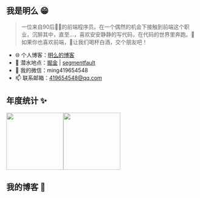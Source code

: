 ## 我是明么 😁

> 一位来自90后👳‍♂️的前端程序员。在一个偶然的机会下接触到前端这个职业，沉醉其中，直至...，喜欢安安静静的写代码，在代码的世界里奔跑。💯 如果你也喜欢前端，🍺让我们喝杯白酒，交个朋友吧！

- 🌐 个人博客：[明么的博客](https://www.mingme.net/)
- 🏡 潜水地点：[掘金](https://juejin.cn/user/448256473565480) | [segmentfault](https://segmentfault.com/u/mingme)
- 💬 我的微信：ming419654548
- 📫 联系邮箱：419654548@qq.com


## 年度统计 ✨

<p><img align="center" height="150px" src="https://github-readme-stats.vercel.app/api?username=zhangquanming&hide_border=true&show_icons=true&include_all_commits=true&line_height=21&bg_color=0,EC6C6C,FFD479,FFFC79,73FA79&theme=buefy&locale=cn" /><img align="center" height="150px" src="https://github-readme-stats.vercel.app/api/top-langs/?username=zhangquanming&hide_border=true&layout=compact&bg_color=0,73FA79,73FDFF,D783FF&theme=buefy&locale=cn" /></p>


## 我的博客 🌱
 
